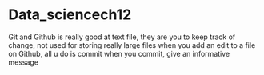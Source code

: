 # Data_sciencech12
Git and Github is really good at text file, they are you to keep track of change, not used for storing really large files 
when you add an edit to a file on Github, all u do is commit
when you commit, give an informative message 
